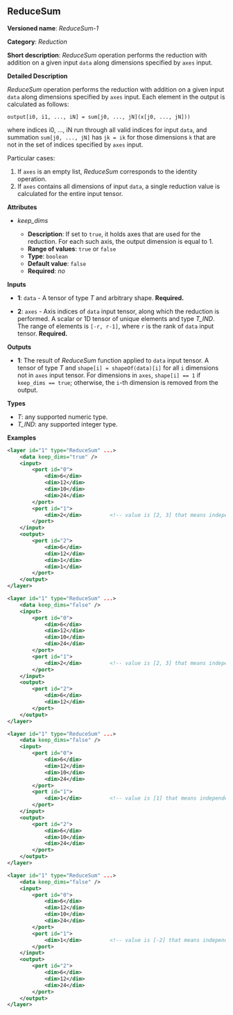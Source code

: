 ## ReduceSum <a name="ReduceSum"></a>

**Versioned name**: *ReduceSum-1*

**Category**: *Reduction*

**Short description**: *ReduceSum* operation performs the reduction with addition on a given input `data` along dimensions specified by `axes` input.

**Detailed Description**

*ReduceSum* operation performs the reduction with addition on a given input `data` along dimensions specified by `axes` input.
Each element in the output is calculated as follows:

    output[i0, i1, ..., iN] = sum[j0, ..., jN](x[j0, ..., jN]))

where indices i0, ..., iN run through all valid indices for input `data`, and summation `sum[j0, ..., jN]` has `jk = ik` for those dimensions `k` that are not in the set of indices specified by `axes` input.

Particular cases:

1. If `axes` is an empty list, *ReduceSum* corresponds to the identity operation. 
2. If `axes` contains all dimensions of input `data`, a single reduction value is calculated for the entire input tensor. 

**Attributes**

* *keep_dims*

  * **Description**: If set to `true`, it holds axes that are used for the reduction. For each such axis, the output dimension is equal to 1.
  * **Range of values**: `true` or `false`
  * **Type**: `boolean`
  * **Default value**: `false`
  * **Required**: *no*

**Inputs**

* **1**: `data` - A tensor of type *T* and arbitrary shape. **Required.**

* **2**: `axes` - Axis indices of `data` input tensor, along which the reduction is performed. A scalar or 1D tensor of unique elements and type *T_IND*. The range of elements is `[-r, r-1]`, where `r` is the rank of `data` input tensor. **Required.**

**Outputs**

* **1**: The result of *ReduceSum* function applied to `data` input tensor. A tensor of type *T* and `shape[i] = shapeOf(data)[i]` for all `i` dimensions not in `axes` input tensor. For dimensions in `axes`, `shape[i] == 1` if `keep_dims == true`; otherwise, the `i`-th dimension is removed from the output.

**Types**

* *T*: any supported numeric type.
* *T_IND*: any supported integer type.

**Examples**

```xml
<layer id="1" type="ReduceSum" ...>
    <data keep_dims="true" />
    <input>
        <port id="0">
            <dim>6</dim>
            <dim>12</dim>
            <dim>10</dim>
            <dim>24</dim>
        </port>
        <port id="1">
            <dim>2</dim>         <!-- value is [2, 3] that means independent reduction in each channel and batch -->
        </port>
    </input>
    <output>
        <port id="2">
            <dim>6</dim>
            <dim>12</dim>
            <dim>1</dim>
            <dim>1</dim>
        </port>
    </output>
</layer>
```

```xml
<layer id="1" type="ReduceSum" ...>
    <data keep_dims="false" />
    <input>
        <port id="0">
            <dim>6</dim>
            <dim>12</dim>
            <dim>10</dim>
            <dim>24</dim>
        </port>
        <port id="1">
            <dim>2</dim>         <!-- value is [2, 3] that means independent reduction in each channel and batch -->
        </port>
    </input>
    <output>
        <port id="2">
            <dim>6</dim>
            <dim>12</dim>
        </port>
    </output>
</layer>
```

```xml
<layer id="1" type="ReduceSum" ...>
    <data keep_dims="false" />
    <input>
        <port id="0">
            <dim>6</dim>
            <dim>12</dim>
            <dim>10</dim>
            <dim>24</dim>
        </port>
        <port id="1">
            <dim>1</dim>         <!-- value is [1] that means independent reduction in each channel and spatial dimensions -->
        </port>
    </input>
    <output>
        <port id="2">
            <dim>6</dim>
            <dim>10</dim>
            <dim>24</dim>
        </port>
    </output>
</layer>
```

```xml
<layer id="1" type="ReduceSum" ...>
    <data keep_dims="false" />
    <input>
        <port id="0">
            <dim>6</dim>
            <dim>12</dim>
            <dim>10</dim>
            <dim>24</dim>
        </port>
        <port id="1">
            <dim>1</dim>         <!-- value is [-2] that means independent reduction in each channel, batch and second spatial dimension -->
        </port>
    </input>
    <output>
        <port id="2">
            <dim>6</dim>
            <dim>12</dim>
            <dim>24</dim>
        </port>
    </output>
</layer>
```